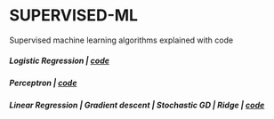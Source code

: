 # SUPERVISED-ML
Supervised machine learning algorithms explained with code

##### Logistic Regression | [code](https://github.com/algostatml/SUPERVISED-ML/blob/master/CLASSIFICATION/LogisticRegression.py)
##### Perceptron | [code](https://github.com/algostatml/SUPERVISED-ML/blob/master/CLASSIFICATION/Perceptron.py)
##### Linear Regression | Gradient descent | Stochastic GD | Ridge | [code](https://github.com/algostatml/SUPERVISED-ML/blob/master/REGRESSION/Regression.py)
